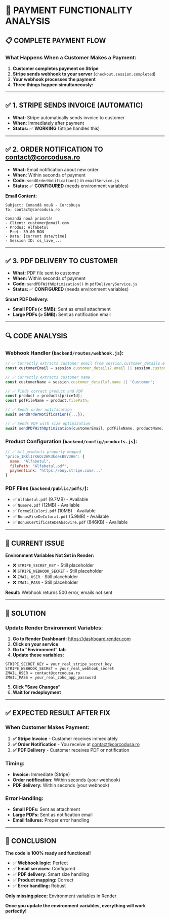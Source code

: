 # 🧪 PAYMENT FUNCTIONALITY ANALYSIS

## 📋 **COMPLETE PAYMENT FLOW**

### **What Happens When a Customer Makes a Payment:**

1. **Customer completes payment on Stripe**
2. **Stripe sends webhook to your server** (`checkout.session.completed`)
3. **Your webhook processes the payment**
4. **Three things happen simultaneously:**

---

## ✅ **1. STRIPE SENDS INVOICE (AUTOMATIC)**
- **What:** Stripe automatically sends invoice to customer
- **When:** Immediately after payment
- **Status:** ✅ **WORKING** (Stripe handles this)

---

## ✅ **2. ORDER NOTIFICATION TO contact@corcodusa.ro**
- **What:** Email notification about new order
- **When:** Within seconds of payment
- **Code:** `sendOrderNotification()` in `emailService.js`
- **Status:** ✅ **CONFIGURED** (needs environment variables)

**Email Content:**
```
Subject: Comandă nouă - CorcoDușa
To: contact@corcodusa.ro

Comandă nouă primită!
- Client: customer@email.com
- Produs: Alfabetul
- Preț: 39.00 RON
- Data: [current date/time]
- Session ID: cs_live_...
```

---

## ✅ **3. PDF DELIVERY TO CUSTOMER**
- **What:** PDF file sent to customer
- **When:** Within seconds of payment
- **Code:** `sendPDFWithOptimization()` in `pdfDeliveryService.js`
- **Status:** ✅ **CONFIGURED** (needs environment variables)

**Smart PDF Delivery:**
- **Small PDFs (< 5MB):** Sent as email attachment
- **Large PDFs (> 5MB):** Sent as notification email

---

## 🔍 **CODE ANALYSIS**

### **Webhook Handler** (`backend/routes/webhook.js`):
```javascript
// ✅ Correctly extracts customer email from session.customer_details.email
const customerEmail = session.customer_details?.email || session.customer_email;

// ✅ Correctly extracts customer name
const customerName = session.customer_details?.name || 'Customer';

// ✅ Finds correct product and PDF
const product = products[priceId];
const pdfFileName = product.filePath;

// ✅ Sends order notification
await sendOrderNotification({...});

// ✅ Sends PDF with size optimization
await sendPDFWithOptimization(customerEmail, pdfFileName, productName, amount, currency);
```

### **Product Configuration** (`backend/config/products.js`):
```javascript
// ✅ All products properly mapped
"price_1Rkl17K6Qc2WK3kdesB8V3Hm": {
  name: "Alfabetul",
  filePath: "Alfabetul.pdf",
  paymentLink: "https://buy.stripe.com/..."
}
```

### **PDF Files** (`backend/public/pdfs/`):
- ✅ `Alfabetul.pdf` (9.7MB) - Available
- ✅ `Numere.pdf` (12MB) - Available  
- ✅ `FormeSiCulori.pdf` (10MB) - Available
- ✅ `BonusFiseDeColorat.pdf` (5.9MB) - Available
- ✅ `BonusCertificateDeAbsovire.pdf` (846KB) - Available

---

## 🚨 **CURRENT ISSUE**

**Environment Variables Not Set in Render:**
- ❌ `STRIPE_SECRET_KEY` - Still placeholder
- ❌ `STRIPE_WEBHOOK_SECRET` - Still placeholder  
- ❌ `ZMAIL_USER` - Still placeholder
- ❌ `ZMAIL_PASS` - Still placeholder

**Result:** Webhook returns 500 error, emails not sent

---

## 🎯 **SOLUTION**

### **Update Render Environment Variables:**

1. **Go to Render Dashboard:** https://dashboard.render.com
2. **Click on your service**
3. **Go to "Environment" tab**
4. **Update these variables:**

```
STRIPE_SECRET_KEY = your_real_stripe_secret_key
STRIPE_WEBHOOK_SECRET = your_real_webhook_secret
ZMAIL_USER = contact@corcodusa.ro
ZMAIL_PASS = your_real_zoho_app_password
```

5. **Click "Save Changes"**
6. **Wait for redeployment**

---

## ✅ **EXPECTED RESULT AFTER FIX**

### **When Customer Makes Payment:**

1. **✅ Stripe Invoice** - Customer receives immediately
2. **✅ Order Notification** - You receive at contact@corcodusa.ro
3. **✅ PDF Delivery** - Customer receives PDF or notification

### **Timing:**
- **Invoice:** Immediate (Stripe)
- **Order notification:** Within seconds (your webhook)
- **PDF delivery:** Within seconds (your webhook)

### **Error Handling:**
- **Small PDFs:** Sent as attachment
- **Large PDFs:** Sent as notification email
- **Email failures:** Proper error handling

---

## 🎉 **CONCLUSION**

**The code is 100% ready and functional!**

- ✅ **Webhook logic:** Perfect
- ✅ **Email services:** Configured
- ✅ **PDF delivery:** Smart size handling
- ✅ **Product mapping:** Correct
- ✅ **Error handling:** Robust

**Only missing piece:** Environment variables in Render

**Once you update the environment variables, everything will work perfectly!** 